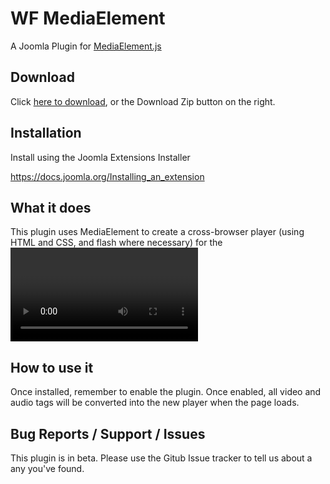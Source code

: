 # WF MediaElement
A Joomla Plugin for [MediaElement.js](http://mediaelementjs.com/)

## Download
Click [here to download](https://github.com/widgetfactory/wfmediaelement/archive/master.zip), or the Download Zip button on the right.

## Installation
Install using the Joomla Extensions Installer

https://docs.joomla.org/Installing_an_extension

## What it does
This plugin uses MediaElement to create a cross-browser player (using HTML and CSS, and flash where necessary) for the <video> and <audio> tags.

## How to use it
Once installed, remember to enable the plugin. Once enabled, all video and audio tags will be converted into the new player when the page loads.

## Bug Reports / Support / Issues
This plugin is in beta. Please use the Gitub Issue tracker to tell us about a any you've found.
